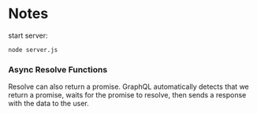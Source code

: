 # Notes

start server:
```
node server.js
```

### Async Resolve Functions
Resolve can also return a promise. GraphQL automatically detects that we return a promise, waits for the promise to resolve, then sends a response with the data to the user.